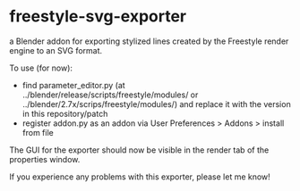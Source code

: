 freestyle-svg-exporter
======================

a Blender addon for exporting stylized lines created by the Freestyle render engine to an SVG format. 

To use (for now):
- find parameter_editor.py (at ../blender/release/scripts/freestyle/modules/ or ../blender/2.7x/scrips/freestyle/modules/) and replace it with the version in this repository/patch
- register addon.py as an addon via User Preferences > Addons > install from file

The GUI for the exporter should now be visible in the render tab of the properties window.


If you experience any problems with this exporter, please let me know!
